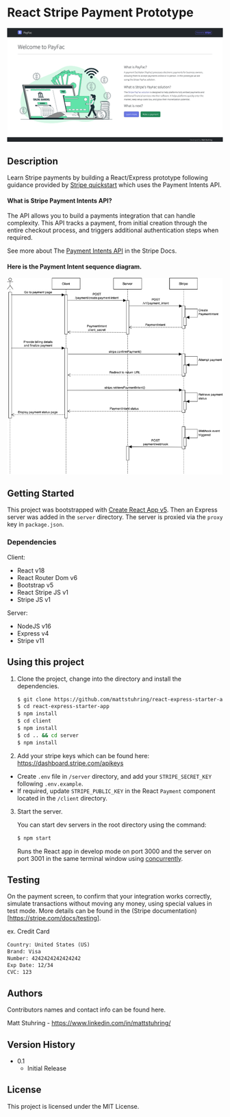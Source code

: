 # React Stripe Payment Prototype

![Home Screenshot](./client/src/images/home-screenshot.png)

## Description

Learn Stripe payments by building a React/Express prototype following guidance provided by [Stripe quickstart](https://stripe.com/docs/payments/quickstart) which uses the Payment Intents API.

#### What is Stripe Payment Intents API?

The API allows you to build a payments integration that can handle complexity. This API tracks a payment, from initial creation through the entire checkout process, and triggers additional authentication steps when required.

See more about The [Payment Intents API](https://stripe.com/docs/payments/payment-intents) in the Stripe Docs.

#### Here is the Payment Intent sequence diagram.

![Stripe Payment Intent API Flow](./client/src/images/stripe-payment-flow.png)

## Getting Started

This project was bootstrapped with [Create React App v5](https://github.com/facebookincubator/create-react-app). Then an Express server was added in the `server` directory. The server is proxied via the `proxy` key in `package.json`.

### Dependencies

Client:
- React v18
- React Router Dom v6
- Bootstrap v5
- React Stripe JS v1
- Stripe JS v1

Server:
- NodeJS v16
- Express v4
- Stripe v11

## Using this project

1. Clone the project, change into the directory and install the dependencies.

   ```bash
   $ git clone https://github.com/mattstuhring/react-express-starter-app.git
   $ cd react-express-starter-app
   $ npm install
   $ cd client
   $ npm install
   $ cd .. && cd server
   $ npm install
   ```

2. Add your stripe keys which can be found here: https://dashboard.stripe.com/apikeys
  - Create `.env` file in `/server` directory, and add your `STRIPE_SECRET_KEY` following `.env.example`.
  - If required, update `STRIPE_PUBLIC_KEY` in the React `Payment` component located in the `/client` directory.
 
3. Start the server.

   You can start dev servers in the root directory using the command:

   ```bash
   $ npm start
   ```

   Runs the React app in develop mode on port 3000 and the server on port 3001 in the same terminal window using [concurrently](https://www.npmjs.com/package/concurrently).

## Testing

On the payment screen, to confirm that your integration works correctly, simulate transactions without moving any money, using special values in test mode. More details can be found in the (Stripe documentation)[https://stripe.com/docs/testing].

ex. Credit Card

```
Country: United States (US)
Brand: Visa
Number: 4242424242424242
Exp Date: 12/34
CVC: 123
```

## Authors

Contributors names and contact info can be found here.

Matt Stuhring - https://www.linkedin.com/in/mattstuhring/

## Version History

- 0.1
  - Initial Release

## License

This project is licensed under the MIT License.
